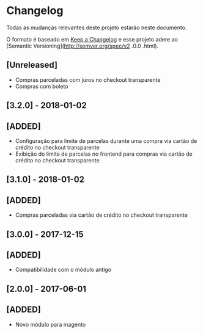 # Changelog

Todas as mudanças relevantes deste projeto estarão neste documento.

O formato é baseado em [Keep a Changelog](http://keepachangelog.com/en/1.0.0/)
e esse projeto adere ao [Semantic Versioning](http://semver.org/spec/v2
.0.0
.html).

## [Unreleased]

- Compras parceladas com juros no checkout transparente
- Compras com boleto

## [3.2.0] - 2018-01-02
## [ADDED]
- Configuração para limite de parcelas durante uma compra via cartão de 
crédito no checkout transparente
- Exibição do limite de parcelas no frontend para compras via cartão de 
crédito no checkout transparente

## [3.1.0] - 2018-01-02
## [ADDED]
- Compras parceladas via cartão de crédito no checkout transparente

## [3.0.0] - 2017-12-15
## [ADDED]
- Compatibilidade com o módulo antigo

## [2.0.0] - 2017-06-01
## [ADDED]
- Novo módulo para magento
